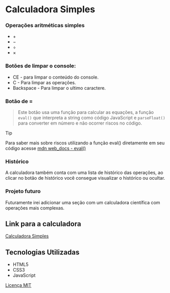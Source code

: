# Calculadora Simples

### Operações aritméticas simples

- &#43;
- &#8722;
- &#247;
- &#215;

### Botões de limpar o console:

- CE - para limpar o conteúdo do console.
- C - Para limpar as operações.
- Backspace - Para limpar o ultimo caractere.

### Botão de =

>Este botão usa uma função para calcular as equações, a função `eval()`
que interpreta a string como código JavaScript e `parseFloat()`
para converter em número e não ocorrer riscos no código.

>[!TIP]
>Para saber mais sobre riscos utilizando a função eval()
diretamente em seu código acesse [mdn web_docs - eval()](https://developer.mozilla.org/en-US/docs/Web/JavaScript/Reference/Global_Objects/eval)

### Histórico

A calculadora também conta com uma lista de histórico das operações, ao clicar no botão de histórico você consegue visualizar o histórico ou ocultar.

### Projeto futuro

Futuramente irei adicionar uma seção com um calculadora científica com operações mais complexas.

## Link para a calculadora
[Calculadora Simples](https://felipe-tamura.github.io/Calculadora-Simples/)

## Tecnologias Utilizadas

- HTML5
- CSS3
- JavaScript

[Licença MIT](https://opensource.org/licenses/MIT)

